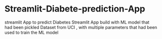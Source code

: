 # Streamlit-Diabete-prediction-App
streamlit App to predict Diabetes
Streamlit App build with ML model that had been pickled
Dataset from UCI , with multiple parameters that had been used to train the ML model
